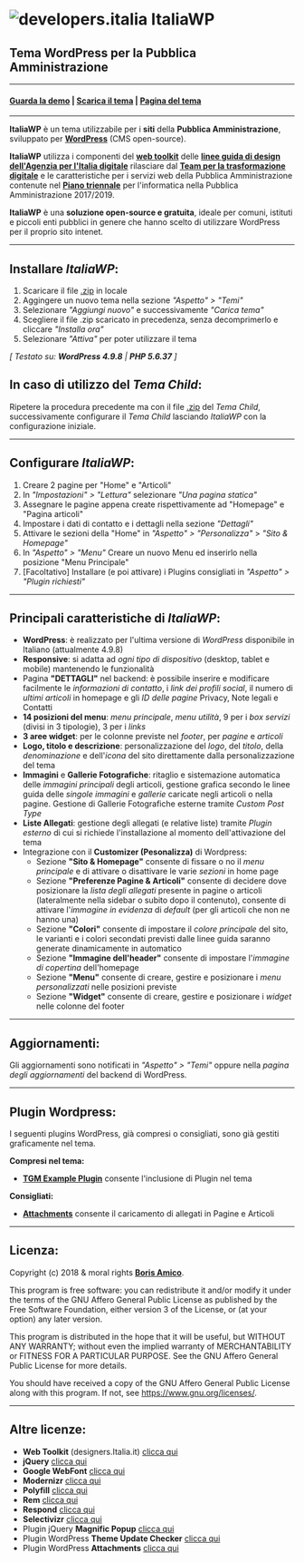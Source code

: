# ![developers.italia](https://docs.developers.italia.it/assets/icons/favicon-32x32.png "developers.italia")  ItaliaWP
## Tema WordPress per la Pubblica Amministrazione

---

#### [**Guarda la demo**](http://italiawp.borisamico.it/demo) | [**Scarica il tema**](https://raw.githubusercontent.com/italia/design-wordpress-theme-wt/master/italiawp.zip) | [**Pagina del tema**](http://italiawp.borisamico.it)

---

**ItaliaWP** è un tema utilizzabile per i **siti** della **Pubblica Amministrazione**, sviluppato per [**WordPress**](https://it.wordpress.org/) (CMS open-source).

**ItaliaWP** utilizza i componenti del [**web toolkit**](https://Italia.github.io/design-web-toolkit/) delle [**linee guida di design dell'Agenzia per l'Italia digitale**](https://design-Italia.readthedocs.io/it/stable/index.html) rilasciare dal [**Team per la trasformazione digitale**](https://teamdigitale.governo.it/) e le caratteristiche per i servizi web della Pubblica Amministrazione contenute nel [**Piano triennale**](https://pianotriennale-ict.Italia.it/) per l'informatica nella Pubblica Amministrazione 2017/2019.

**ItaliaWP** è una **soluzione open-source e gratuita**, ideale per comuni, istituti e piccoli enti pubblici in genere che hanno scelto di utilizzare WordPress per il proprio sito intenet.

---

## Installare _ItaliaWP_:

1. Scaricare il file [.zip](https://raw.githubusercontent.com/italia/design-wordpress-theme-wt/master/italiawp.zip) in locale
2. Aggingere un nuovo tema nella sezione _"Aspetto" > "Temi"_
3. Selezionare _"Aggiungi nuovo"_ e successivamente _"Carica tema"_
4. Scegliere il file .zip scaricato in precedenza, senza decomprimerlo e cliccare _"Installa ora"_
5. Selezionare _"Attiva"_ per poter utilizzare il tema

_[ Testato su: **WordPress 4.9.8** | **PHP 5.6.37** ]_

## In caso di utilizzo del _Tema Child_:

Ripetere la procedura precedente ma con il file [.zip](https://raw.githubusercontent.com/italia/design-wordpress-theme-wt/master/italiawp-child.zip)
del _Tema Child_, successivamente configurare il _Tema Child_ lasciando _ItaliaWP_ con la configurazione iniziale.

---

## Configurare _ItaliaWP_:

1. Creare 2 pagine per "Home" e "Articoli"
2. In _"Impostazioni" > "Lettura"_ selezionare _"Una pagina statica"_
3. Assegnare le pagine appena create rispettivamente ad "Homepage" e "Pagina articoli"
4. Impostare i dati di contatto e i dettagli nella sezione _"Dettagli"_
5. Attivare le sezioni della "Home" in _"Aspetto" > "Personalizza"_ > _"Sito & Homepage"_
6. In _"Aspetto" > "Menu"_ Creare un nuovo Menu ed inserirlo nella posizione "Menu Principale"
7. [Facoltativo] Installare (e poi attivare) i Plugins consigliati in _"Aspetto" > "Plugin richiesti"_

---

## Principali caratteristiche di _ItaliaWP_:

* **WordPress**: è realizzato per l'ultima versione di _WordPress_ disponibile in Italiano (attualmente 4.9.8)
* **Responsive**: si adatta ad _ogni tipo di dispositivo_ (desktop, tablet e mobile) mantenendo le funzionalità
* Pagina **"DETTAGLI"** nel backend: è possibile inserire e modificare facilmente le _informazioni di contatto_, i _link dei profili social_, il numero di _ultimi articoli_ in homepage e gli _ID delle pagine_ Privacy, Note legali e Contatti
* **14 posizioni del menu**: _menu principale_, _menu utilità_, 9 per i _box servizi_ (divisi in 3 tipologie), 3 per i _links_
* **3 aree widget**: per le colonne previste nel _footer_, per _pagine_ e _articoli_
* **Logo, titolo e descrizione**: personalizzazione del _logo_, del _titolo_, della _denominazione_ e dell'_icona_ del sito direttamente dalla personalizzazione del tema
* **Immagini** e **Gallerie Fotografiche**: ritaglio e sistemazione automatica delle _immagini principali_ degli articoli, gestione grafica secondo le linee guida delle _singole immagini_ e _gallerie_ caricate negli articoli o nella pagine. Gestione di Gallerie Fotografiche esterne tramite _Custom Post Type_
* **Liste Allegati**: gestione degli allegati (e relative liste) tramite _Plugin esterno_ di cui si richiede l'installazione al momento dell'attivazione del tema
* Integrazione con il **Customizer (Pesonalizza)** di Wordpress:
    * Sezione **"Sito & Homepage"** consente di fissare o no il _menu principale_ e di attivare o disattivare le varie _sezioni_ in home page
    * Sezione **"Preferenze Pagine & Articoli"** consente di decidere dove posizionare la _lista degli allegati_ presente in pagine o articoli (lateralmente nella sidebar o subito dopo il contenuto), consente di attivare l'_immagine in evidenza_ di _default_ (per gli articoli che non ne hanno una)
    * Sezione **"Colori"** consente di impostare il _colore principale_ del sito, le varianti e i colori secondati previsti dalle linee guida saranno generate dinamicamente in automatico
    * Sezione **"Immagine dell'header"** consente di impostare l'_immagine di copertina_ dell'homepage
    * Sezione **"Menu"** consente di creare, gestire e posizionare i _menu personalizzati_ nelle posizioni previste
    * Sezione **"Widget"** consente di creare, gestire e posizionare i _widget_ nelle colonne del footer

---

## Aggiornamenti:

Gli aggiornamenti sono notificati in _"Aspetto" > "Temi"_ oppure nella _pagina degli aggiornamenti_ del backend di WordPress.

---

## Plugin Wordpress:

I seguenti plugins WordPress, già compresi o consigliati, sono già gestiti graficamente nel tema.

**Compresi nel tema:**

* [**TGM Example Plugin**](http://tgmpluginactivation.com) consente l'inclusione di Plugin nel tema

**Consigliati:**

* [**Attachments**](https://it.wordpress.org/plugins/attachments/) consente il caricamento di allegati in Pagine e Articoli

---

## Licenza:

Copyright (c) 2018 & moral rights [**Boris Amico**](http://borisamico.it).

This program is free software: you can redistribute it and/or modify
it under the terms of the GNU Affero General Public License as
published by the Free Software Foundation, either version 3 of the
License, or (at your option) any later version.

This program is distributed in the hope that it will be useful,
but WITHOUT ANY WARRANTY; without even the implied warranty of
MERCHANTABILITY or FITNESS FOR A PARTICULAR PURPOSE.  See the
GNU Affero General Public License for more details.

You should have received a copy of the GNU Affero General Public License
along with this program.  If not, see <https://www.gnu.org/licenses/>.

---

## Altre licenze:

* **Web Toolkit** (designers.Italia.it) [clicca qui](https://designers.Italia.it/note-legali/)
* **jQuery** [clicca qui](https://jquery.org/license/)
* **Google WebFont** [clicca qui](http://www.apache.org/licenses/LICENSE-2.0)
* **Modernizr** [clicca qui](https://modernizr.com/license/)
* **Polyfill** [clicca qui](https://bitbucket.org/lindenlab/llsd/)
* **Rem** [clicca qui](https://github.com/chuckcarpenter/REM-unit-polyfill/blob/master/LICENSE.md)
* **Respond** [clicca qui](http://j.mp/respondjs)
* **Selectivizr** [clicca qui](http://selectivizr.com/)
* Plugin jQuery **Magnific Popup** [clicca qui](https://github.com/dimsemenov/Magnific-Popup)
* Plugin WordPress **Theme Update Checker** [clicca qui](http://tgmpluginactivation.com)
* Plugin WordPress **Attachments** [clicca qui](https://github.com/jchristopher/attachments)
